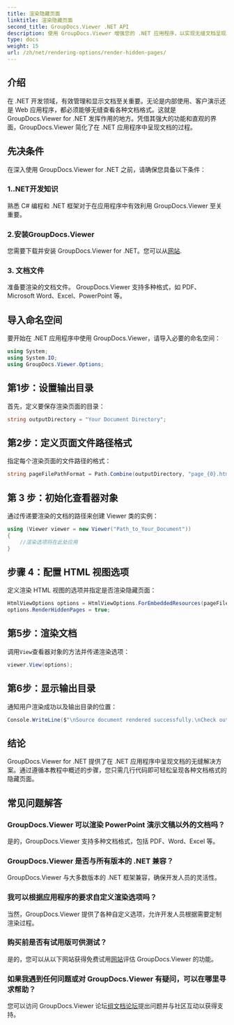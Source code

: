 ```yaml
---
title: 渲染隐藏页面
linktitle: 渲染隐藏页面
second_title: GroupDocs.Viewer .NET API
description: 使用 GroupDocs.Viewer 增强您的 .NET 应用程序，以实现无缝文档呈现。按照我们的分步指南轻松渲染隐藏页面。
type: docs
weight: 15
url: /zh/net/rendering-options/render-hidden-pages/
---
```

## 介绍
在 .NET 开发领域，有效管理和显示文档至关重要。无论是内部使用、客户演示还是 Web 应用程序，都必须能够无缝查看各种文档格式。这就是 GroupDocs.Viewer for .NET 发挥作用的地方。凭借其强大的功能和直观的界面，GroupDocs.Viewer 简化了在 .NET 应用程序中呈现文档的过程。
## 先决条件
在深入使用 GroupDocs.Viewer for .NET 之前，请确保您具备以下条件：
### 1..NET开发知识
熟悉 C# 编程和 .NET 框架对于在应用程序中有效利用 GroupDocs.Viewer 至关重要。
### 2.安装GroupDocs.Viewer
您需要下载并安装 GroupDocs.Viewer for .NET。您可以从[网站](https://releases.groupdocs.com/viewer/net/).
### 3. 文档文件
准备要渲染的文档文件。 GroupDocs.Viewer 支持多种格式，如 PDF、Microsoft Word、Excel、PowerPoint 等。

## 导入命名空间
要开始在 .NET 应用程序中使用 GroupDocs.Viewer，请导入必要的命名空间：
```csharp
using System;
using System.IO;
using GroupDocs.Viewer.Options;
```
## 第1步：设置输出目录
首先，定义要保存渲染页面的目录：
```csharp
string outputDirectory = "Your Document Directory";
```
## 第2步：定义页面文件路径格式
指定每个渲染页面的文件路径的格式：
```csharp
string pageFilePathFormat = Path.Combine(outputDirectory, "page_{0}.html");
```
## 第 3 步：初始化查看器对象
通过传递要渲染的文档的路径来创建 Viewer 类的实例：
```csharp
using (Viewer viewer = new Viewer("Path_to_Your_Document"))
{
    //渲染选项将在此处应用
}
```
## 步骤 4：配置 HTML 视图选项
定义渲染 HTML 视图的选项并指定是否渲染隐藏页面：
```csharp
HtmlViewOptions options = HtmlViewOptions.ForEmbeddedResources(pageFilePathFormat);
options.RenderHiddenPages = true;
```
## 第5步：渲染文档
调用`View`查看器对象的方法并传递渲染选项：
```csharp
viewer.View(options);
```
## 第6步：显示输出目录
通知用户渲染成功以及输出目录的位置：
```csharp
Console.WriteLine($"\nSource document rendered successfully.\nCheck output in {outputDirectory}.");
```

## 结论
GroupDocs.Viewer for .NET 提供了在 .NET 应用程序中呈现文档的无缝解决方案。通过遵循本教程中概述的步骤，您只需几行代码即可轻松呈现各种文档格式的隐藏页面。
## 常见问题解答
### GroupDocs.Viewer 可以渲染 PowerPoint 演示文稿以外的文档吗？
是的，GroupDocs.Viewer 支持多种文档格式，包括 PDF、Word、Excel 等。
### GroupDocs.Viewer 是否与所有版本的 .NET 兼容？
GroupDocs.Viewer 与大多数版本的 .NET 框架兼容，确保开发人员的灵活性。
### 我可以根据应用程序的要求自定义渲染选项吗？
当然，GroupDocs.Viewer 提供了各种自定义选项，允许开发人员根据需要定制渲染过程。
### 购买前是否有试用版可供测试？
是的，您可以从以下网站获得免费试用[网站](https://releases.groupdocs.com/)评估 GroupDocs.Viewer 的功能。
### 如果我遇到任何问题或对 GroupDocs.Viewer 有疑问，可以在哪里寻求帮助？
您可以访问 GroupDocs.Viewer 论坛[组文档论坛](https://forum.groupdocs.com/c/viewer/9)提出问题并与社区互动以获得支持。